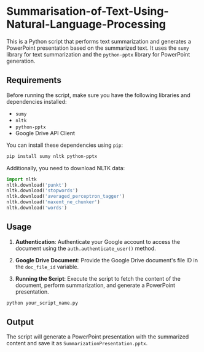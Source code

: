 # Summarisation-of-Text-Using-Natural-Language-Processing

This is a Python script that performs text summarization and generates a PowerPoint presentation based on the summarized text. It uses the `sumy` library for text summarization and the `python-pptx` library for PowerPoint generation.

## Requirements

Before running the script, make sure you have the following libraries and dependencies installed:

- `sumy`
- `nltk`
- `python-pptx`
- Google Drive API Client

You can install these dependencies using `pip`:

```bash
pip install sumy nltk python-pptx
```

Additionally, you need to download NLTK data:

```python
import nltk
nltk.download('punkt')
nltk.download('stopwords')
nltk.download('averaged_perceptron_tagger')
nltk.download('maxent_ne_chunker')
nltk.download('words')
```

## Usage

1. **Authentication**: Authenticate your Google account to access the document using the `auth.authenticate_user()` method.

2. **Google Drive Document**: Provide the Google Drive document's file ID in the `doc_file_id` variable.

3. **Running the Script**: Execute the script to fetch the content of the document, perform summarization, and generate a PowerPoint presentation.

```python
python your_script_name.py
```

## Output

The script will generate a PowerPoint presentation with the summarized content and save it as `SummarizationPresentation.pptx`.

